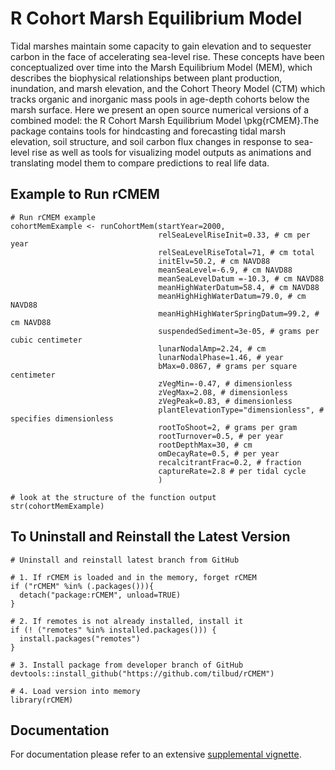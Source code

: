 # R Cohort Marsh Equilibrium Model

Tidal marshes maintain some capacity to gain elevation and to sequester carbon in the face of accelerating sea-level rise. These concepts have been conceptualized over time into the Marsh Equilibrium Model (MEM), which describes the biophysical relationships between plant production, inundation, and marsh elevation, and the Cohort Theory Model (CTM) which tracks organic and inorganic mass pools in age-depth cohorts below the marsh surface. Here we present an open source numerical versions of a combined model: the R Cohort Marsh Equilibrium Model \pkg{rCMEM}.The package contains tools for hindcasting and forecasting tidal marsh elevation, soil structure, and soil carbon flux changes in response to sea-level rise as well as tools for visualizing model outputs as animations and translating model them to compare predictions to real life data.

## Example to Run rCMEM

```
# Run rCMEM example
cohortMemExample <- runCohortMem(startYear=2000, 
                                 relSeaLevelRiseInit=0.33, # cm per year
                                 relSeaLevelRiseTotal=71, # cm total
                                 initElv=50.2, # cm NAVD88
                                 meanSeaLevel=-6.9, # cm NAVD88
                                 meanSeaLevelDatum =-10.3, # cm NAVD88
                                 meanHighWaterDatum=58.4, # cm NAVD88
                                 meanHighHighWaterDatum=79.0, # cm NAVD88
                                 meanHighHighWaterSpringDatum=99.2, # cm NAVD88
                                 suspendedSediment=3e-05, # grams per cubic centimeter
                                 lunarNodalAmp=2.24, # cm
                                 lunarNodalPhase=1.46, # year
                                 bMax=0.0867, # grams per square centimeter
                                 zVegMin=-0.47, # dimensionless
                                 zVegMax=2.08, # dimensionless
                                 zVegPeak=0.83, # dimensionless
                                 plantElevationType="dimensionless", # specifies dimensionless
                                 rootToShoot=2, # grams per gram
                                 rootTurnover=0.5, # per year
                                 rootDepthMax=30, # cm
                                 omDecayRate=0.5, # per year
                                 recalcitrantFrac=0.2, # fraction
                                 captureRate=2.8 # per tidal cycle
                                 )

# look at the structure of the function output
str(cohortMemExample)

```

## To Uninstall and Reinstall the Latest Version
```
# Uninstall and reinstall latest branch from GitHub

# 1. If rCMEM is loaded and in the memory, forget rCMEM
if ("rCMEM" %in% (.packages())){
  detach("package:rCMEM", unload=TRUE) 
}

# 2. If remotes is not already installed, install it
if (! ("remotes" %in% installed.packages())) {
  install.packages("remotes")
}

# 3. Install package from developer branch of GitHub
devtools::install_github("https://github.com/tilbud/rCMEM")

# 4. Load version into memory
library(rCMEM)

```
## Documentation

For documentation please refer to an extensive [supplemental vignette](/vignettes/CMEM_Vignette_Supplement.Rmd).

